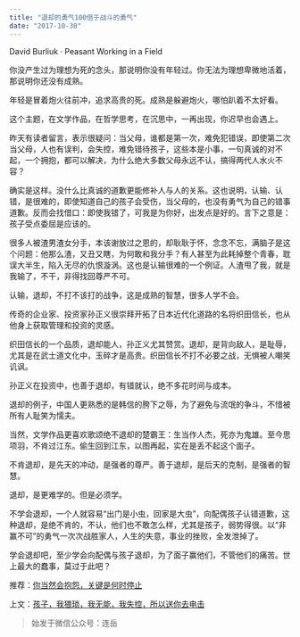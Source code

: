 ```yaml
---
title: "退却的勇气100倍于战斗的勇气"
date: "2017-10-30"
---
```


David Burliuk · Peasant Working in a Field

你没产生过为理想为死的念头，那说明你没有年轻过。你无法为理想卑微地活着，那说明你还没有成熟。

年轻是冒着炮火往前冲，追求高贵的死。成熟是躲避炮火，哪怕趴着不太好看。

这个主题，在文学作品，在哲学思考，在沉思中，一再出现，你迟早也会遇上。

昨天有读者留言，表示很疑问：当父母，谁都是第一次，难免犯错误，即使第二次当父母，人也有误判，会失控，难免错待孩子，这些本是小事，一句真诚的对不起，一个拥抱，都可以解决，为什么绝大多数父母永远不认，搞得两代人水火不容？

确实是这样。没什么比真诚的道歉更能修补人与人的关系。这也说明，认输、认错，是很难的，即使知道自己的孩子会受伤，当父母的，也没有勇气为自己的错事道歉。反而会找借口：即使我错了，可我是为你好，出发点是好的。言下之意是：孩子受点委屈是应该的。

很多人被渣男渣女分手，本该谢放过之恩的，却耿耿于怀，念念不忘，满脑子是这个问题：他那么渣，又丑又瞎，为何敢和我分手？有人甚至为此耗掉整个青春，耽误大半生，陷入无尽的仇恨漩涡。这也是认输很难的一个例证。人渣甩了我，就是我输了，不干，非得找回尊严不可。

认输，退却，不打不该打的战争，这是成熟的智慧，很多人学不会。

传奇的企业家、投资家孙正义很崇拜开拓了日本近代化道路的名将织田信长，也从他身上获取管理和投资的灵感。

织田信长的一个品质，退却能人，孙正义尤其赞赏。退却，是背向敌人，是耻辱，尤其是在武士道文化中，玉碎才是高贵。织田信长不打不必要之战，无惧被人嘲笑讥讽。

孙正义在投资中，也善于退却，有错就认，绝不多花时间与成本。

退却的例子，中国人更熟悉的是韩信的胯下之辱，为了避免与流氓的争斗，不惜被所有人耻笑为懦夫。

当然，文学作品更喜欢歌颂绝不退却的楚霸王：生当作人杰，死亦为鬼雄。至今思项羽，不肯过江东。偷生回到江东，以图再起，实在是丢不起这个面子。

不肯退却，是先天的冲动，是强者的尊严。善于退却，是后天的克制，是强者的智慧。

退却，是更难学的。但是必须学。

不学会退却，一个人就容易“出门是小虫，回家是大虫”，向配偶孩子认错道歉，这种退却，是绝不肯的，不认，他们也不敢怎么样，尤其是孩子，弱势得很。以“非赢不可”的勇气一次次战胜家人，人生的失意，事业的挫败，全发泄掉了。

学会退却吧，至少学会向配偶与孩子退却，为了面子赢他们，不管他们的痛苦。世上最大的蠢事，莫过于此吧？

推荐：[你当然会抱怨，关键是何时停止](http://mp.weixin.qq.com/s?__biz=MjM5NDU0Mjk2MQ==&mid=2651623632&idx=1&sn=92b6c095ef030796bff4847045fa641b&chksm=bd7e14ce8a099dd81da29fd433bec7f4d32ccda6d2a973dea8b7ada0d77beef207a61f96bc13&scene=21#wechat_redirect)

上文：[孩子，我猥琐，我无能，我失控，所以送你去电击](http://mp.weixin.qq.com/s?__biz=MjM5NDU0Mjk2MQ==&mid=2651623706&idx=1&sn=fbdbce2af88239b2635cbacd98e1fff6&chksm=bd7e15048a099c1269410f78a266de10f661c2cc5297b79e1aca6e4c1f3b0a3a16efd112074e&scene=21#wechat_redirect)

> 始发于微信公众号：连岳
